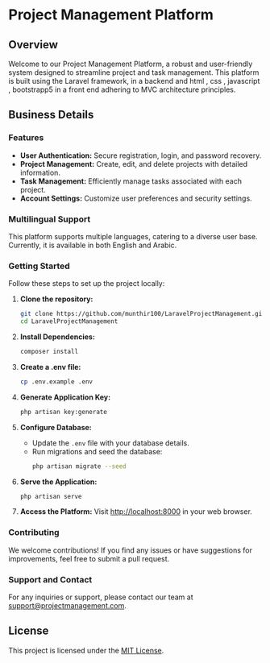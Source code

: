 # Project Management Platform

## Overview

Welcome to our Project Management Platform, a robust and user-friendly system designed to streamline project and task management. This platform is built using the Laravel framework, in a backend and html , css , javascript , bootstrapp5 in a front end adhering to MVC architecture principles.

## Business Details

### Features

- **User Authentication:** Secure registration, login, and password recovery.
- **Project Management:** Create, edit, and delete projects with detailed information.
- **Task Management:** Efficiently manage tasks associated with each project.
- **Account Settings:** Customize user preferences and security settings.

### Multilingual Support

This platform supports multiple languages, catering to a diverse user base. Currently, it is available in both English and Arabic.

### Getting Started

Follow these steps to set up the project locally:

1. **Clone the repository:**
    ```bash
    git clone https://github.com/munthir100/LaravelProjectManagement.git
    cd LaravelProjectManagement
    ```

2. **Install Dependencies:**
    ```bash
    composer install
    ```

3. **Create a .env file:**
    ```bash
    cp .env.example .env
    ```

4. **Generate Application Key:**
    ```bash
    php artisan key:generate
    ```

5. **Configure Database:**
    - Update the `.env` file with your database details.
    - Run migrations and seed the database:
      ```bash
      php artisan migrate --seed
      ```

6. **Serve the Application:**
    ```bash
    php artisan serve
    ```

7. **Access the Platform:**
    Visit [http://localhost:8000](http://localhost:8000) in your web browser.

### Contributing

We welcome contributions! If you find any issues or have suggestions for improvements, feel free to submit a pull request.

### Support and Contact

For any inquiries or support, please contact our team at support@projectmanagement.com.

## License

This project is licensed under the [MIT License](LICENSE).
